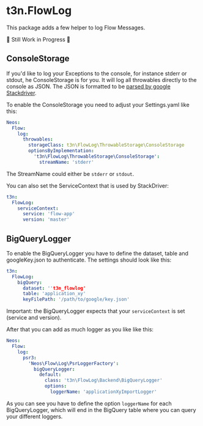 # t3n.FlowLog

This package adds a few helper to log Flow Messages.

🔧 Still Work in Progress 🔧

## ConsoleStorage

If you'd like to log your Exceptions to the console, for instance stderr or stdout, he ConsoleStorage is for you.
It will log all throwables directly to the console as JSON. The JSON is formatted to be [parsed by google Stackdriver](https://cloud.google.com/error-reporting/reference/rest/v1beta1/projects.events/report#ReportedErrorEvent).

To enable the ConsoleStorage you need to adjust your Settings.yaml like this:

```yaml
Neos:
  Flow:
    log:
      throwables:
        storageClass: t3n\FlowLog\ThrowableStorage\ConsoleStorage
        optionsByImplementation:
          't3n\FlowLog\ThrowableStorage\ConsoleStorage':
            streamName: 'stderr'
```

The StreamName could either be `stderr` or `stdout`.

You can also set the ServiceContext that is used by StackDriver:
```yaml
t3n:
  FlowLog:
    serviceContext:
      service: 'flow-app'
      version: 'master'

```

## BigQueryLogger

To enable the BigQueryLogger you have to define the dataset, table and googleKey.json to authenticate. The settings should look like this:

```yaml
t3n:
  FlowLog:
    bigQuery:
      dataset: ''t3n_flowlog'
      table: 'application_xy'
      keyFilePath: '/path/to/google/key.json'

```

Important: the BigQueryLogger expects that your `serviceContext` is set (service and version).

After that you can add as much logger as you like like this:

```yaml
Neos:
  Flow:
    log:
      psr3:
        'Neos\Flow\Log\PsrLoggerFactory':
          bigQueryLogger:
            default:
              class: 't3n\FlowLog\Backend\BigQueryLogger'
              options:
                loggerName: 'applicationXyImportLogger'
```

As you can see you have to define the option `loggerName` for each BigQueryLogger, which will end in the BigQuery table where you can query your different loggers.
